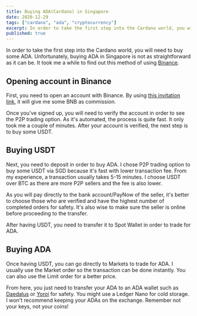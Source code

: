 ```yaml
---
title: Buying ADA(Cardano) in Singapore
date: 2020-12-29
tags: ["cardano", "ada", "cryptocurrency"]
excerpt: In order to take the first step into the Cardano world, you will need to buy some ADA. Unfortunately, buying ADA in Singapore is not as straightforward as it can be. In this post, I brief one of the easiest/cheapest methods of buying ADA in Singapore.
published: true
---
```


In order to take the first step into the Cardano world, you will need to buy some ADA. Unfortunately, buying ADA in Singapore is not as straightforward as it can be. It took me a while to find out this method of using [Binance](https://www.binance.com).

## Opening account in Binance

First, you need to open an account with Binance. By using [this invitation link](https://www.binance.com/en/register?ref=HSOZWQV6), it will give me some BNB as commission.

Once you’ve signed up, you will need to verify the account in order to see the P2P trading option. As it's automated, the process is quite fast. It only took me a couple of minutes. After your account is verified, the next step is to buy some USDT.

## Buying USDT

Next, you need to deposit in order to buy ADA. I chose P2P trading option to buy some USDT via SGD because it's fast with lower transaction fee. From my experience, a transaction usually takes 5-15 minutes. I choose USDT over BTC as there are more P2P sellers and the fee is also lower.

As you will pay directly to the bank account/PayNow of the seller, it's better to choose those who are verified and have the highest number of completed orders for safety. It's also wise to make sure the seller is online before proceeding to the transfer.

After having USDT, you need to transfer it to Spot Wallet in order to trade for ADA.

## Buying ADA

Once having USDT, you can go directly to Markets to trade for ADA. I usually use the Market order so the transaction can be done instantly. You can also use the Limit order for a better price. 

From here, you just need to transfer your ADA to an ADA wallet such as [Daedalus](https://daedaluswallet.io/) or [Yoroi](https://yoroi-wallet.com/#/) for safety. You might use a Ledger Nano for cold storage. I won't recommend keeping your ADAs on the exchange. Remember not your keys, not your coins!